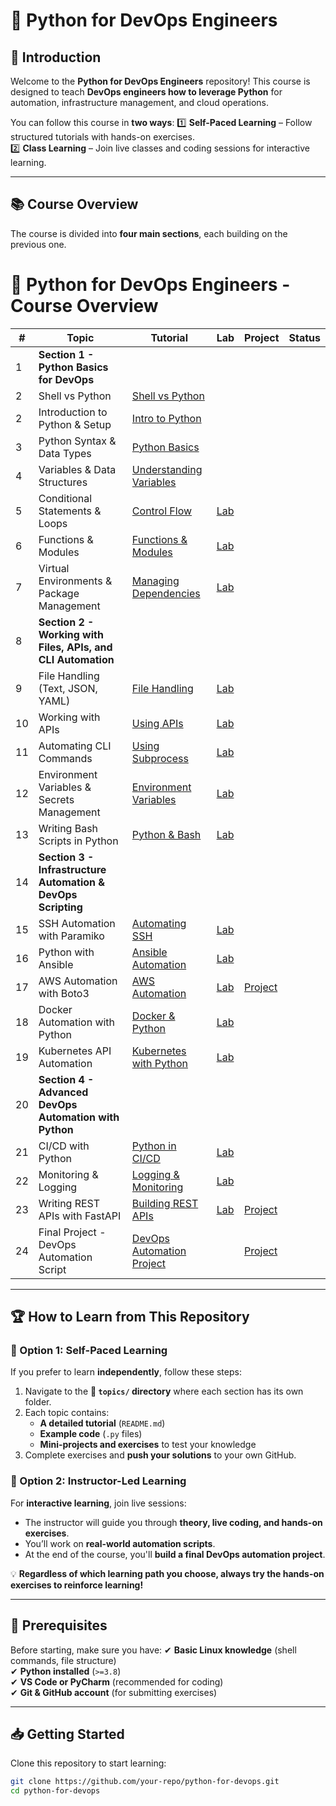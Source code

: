 # 🚀 Python for DevOps Engineers

## 📢 Introduction
Welcome to the **Python for DevOps Engineers** repository! This course is designed to teach **DevOps engineers how to leverage Python** for automation, infrastructure management, and cloud operations.

You can follow this course in **two ways**:
1️⃣ **Self-Paced Learning** – Follow structured tutorials with hands-on exercises.  
2️⃣ **Class Learning** – Join live classes and coding sessions for interactive learning.

---

## 📚 Course Overview 
The course is divided into **four main sections**, each building on the previous one.


# 🚀 Python for DevOps Engineers - Course Overview

| # | Topic | Tutorial | Lab | Project | Status |
|---|-------|----------|-----|---------|--------|
| 1 | **Section 1 - Python Basics for DevOps** | | | | |
| 2 | Shell vs Python | [Shell vs Python](modules/python-basics/shell-vs-python.md) | | |  |
| 2 | Introduction to Python & Setup | [Intro to Python](modules/python-basics/intro-to-python.md) | | |  |
| 3 | Python Syntax & Data Types | [Python Basics](modules/python-basics/python-syntax.md) | | |  |
| 4 | Variables & Data Structures | [Understanding Variables](modules/python-basics/variables.md) | | |  |
| 5 | Conditional Statements & Loops | [Control Flow](modules/python-basics/control-flow.md) | [Lab](labs/control-flow.md) | |  |
| 6 | Functions & Modules | [Functions & Modules](modules/python-basics/functions.md) | [Lab](labs/functions.md) | |  |
| 7 | Virtual Environments & Package Management | [Managing Dependencies](modules/python-basics/venv-pip.md) | [Lab](labs/venv-pip.md) | | |
| 8 | **Section 2 - Working with Files, APIs, and CLI Automation** | | | | |
| 9 | File Handling (Text, JSON, YAML) | [File Handling](modules/python-files/file-handling.md) | [Lab](labs/file-handling.md) | | |
| 10 | Working with APIs | [Using APIs](modules/python-automation/apis.md) | [Lab](labs/api-requests.md) | | |
| 11 | Automating CLI Commands | [Using Subprocess](modules/python-automation/subprocess.md) | [Lab](labs/subprocess.md) | | |
| 12 | Environment Variables & Secrets Management | [Environment Variables](modules/python-automation/env-vars.md) | [Lab](labs/env-vars.md) | | |
| 13 | Writing Bash Scripts in Python | [Python & Bash](modules/python-automation/bash-in-python.md) | [Lab](labs/bash-in-python.md) | | |
| 14 | **Section 3 - Infrastructure Automation & DevOps Scripting** | | | | |
| 15 | SSH Automation with Paramiko | [Automating SSH](modules/python-devops/ssh-automation.md) | [Lab](labs/ssh-automation.md) | | |
| 16 | Python with Ansible | [Ansible Automation](modules/python-devops/ansible-python.md) | [Lab](labs/ansible-python.md) | | |
| 17 | AWS Automation with Boto3 | [AWS Automation](modules/python-devops/aws-boto3.md) | [Lab](labs/aws-boto3.md) | [Project](projects/aws-boto3.md) | |
| 18 | Docker Automation with Python | [Docker & Python](modules/python-devops/docker-python.md) | [Lab](labs/docker-python.md) | | |
| 19 | Kubernetes API Automation | [Kubernetes with Python](modules/python-devops/k8s-python.md) | [Lab](labs/k8s-python.md) | | |
| 20 | **Section 4 - Advanced DevOps Automation with Python** | | | | |
| 21 | CI/CD with Python | [Python in CI/CD](modules/python-devops/cicd-python.md) | [Lab](labs/cicd-python.md) | | |
| 22 | Monitoring & Logging | [Logging & Monitoring](modules/python-devops/logging-monitoring.md) | [Lab](labs/logging-monitoring.md) | | |
| 23 | Writing REST APIs with FastAPI | [Building REST APIs](modules/python-devops/fastapi.md) | [Lab](labs/fastapi.md) | [Project](projects/fastapi.md) | |
| 24 | Final Project - DevOps Automation Script | [DevOps Automation Project](modules/python-devops/final-project.md) | | [Project](projects/final.md) | |



---

## 🏆 How to Learn from This Repository  

### **📌 Option 1: Self-Paced Learning**
If you prefer to learn **independently**, follow these steps:
1. Navigate to the **📂 `topics/` directory** where each section has its own folder.
2. Each topic contains:
   - **A detailed tutorial** (`README.md`)
   - **Example code** (`.py` files)
   - **Mini-projects and exercises** to test your knowledge
3. Complete exercises and **push your solutions** to your own GitHub.

### **📌 Option 2: Instructor-Led Learning**
For **interactive learning**, join live sessions:
- The instructor will guide you through **theory, live coding, and hands-on exercises**.
- You’ll work on **real-world automation scripts**.
- At the end of the course, you'll **build a final DevOps automation project**.

💡 **Regardless of which learning path you choose, always try the hands-on exercises to reinforce learning!** 

---

## 🔧 Prerequisites
Before starting, make sure you have:
✔ **Basic Linux knowledge** (shell commands, file structure)  
✔ **Python installed** (`>=3.8`)  
✔ **VS Code or PyCharm** (recommended for coding)  
✔ **Git & GitHub account** (for submitting exercises)  

---

## 📥 Getting Started
Clone this repository to start learning:  
```bash
git clone https://github.com/your-repo/python-for-devops.git
cd python-for-devops
